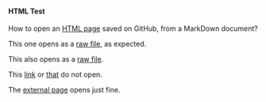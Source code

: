 #### HTML Test

How to open an [HTML page](https://github.com/zgfg/Etc/blob/main/Test/test.html) saved on GitHub, from a MarkDown document?

This one opens as a [raw file](https://github.com/zgfg/Etc/raw/main/Test/test.html), as expected.

This also opens as a [raw file](https://raw.githubusercontent.com/zgfg/Etc/main/Test/test.html).

This [link](https://github.com/zgfg/Etc/main/Test/test.html) or [that](https://github.com/zgfg/Etc/Test/test.html) do not open.

The [external page](https://www.google.com/) opens just fine.
